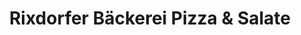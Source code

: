 ---
title: "Rixdorfer Bäckerei Pizza & Salate"
url: /berlin/rixdorfer-baeckerei-pizza-und-salate/
shop: Bäckerei
---